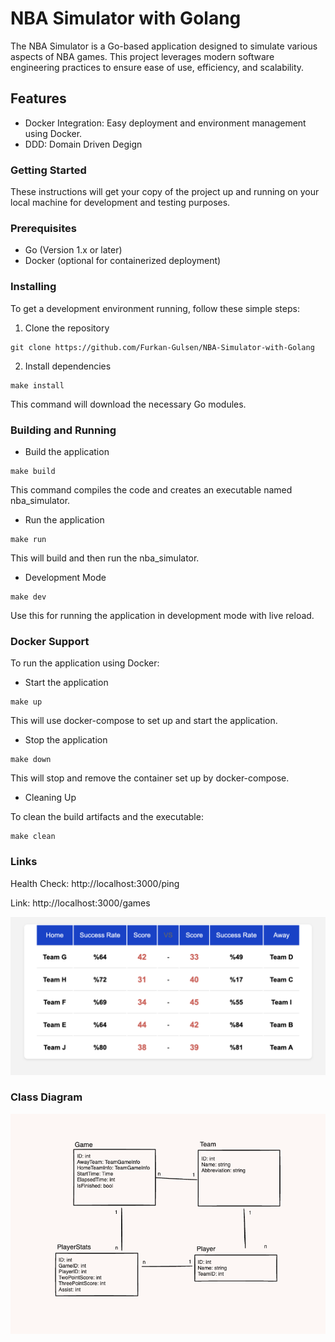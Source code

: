 # NBA Simulator with Golang

The NBA Simulator is a Go-based application designed to simulate various aspects of NBA games. This project leverages modern software engineering practices to ensure ease of use, efficiency, and scalability.

## Features

- Docker Integration: Easy deployment and environment management using Docker.
- DDD: Domain Driven Degign

### Getting Started

These instructions will get your copy of the project up and running on your local machine for development and testing purposes.

### Prerequisites

- Go (Version 1.x or later)
- Docker (optional for containerized deployment)

### Installing

To get a development environment running, follow these simple steps:

1. Clone the repository

```
git clone https://github.com/Furkan-Gulsen/NBA-Simulator-with-Golang
```

2. Install dependencies

```
make install
```

This command will download the necessary Go modules.

### Building and Running

- Build the application

```
make build
```

This command compiles the code and creates an executable named nba_simulator.

- Run the application

```
make run
```

This will build and then run the nba_simulator.

- Development Mode

```
make dev
```

Use this for running the application in development mode with live reload.

### Docker Support

To run the application using Docker:

- Start the application

```
make up
```

This will use docker-compose to set up and start the application.

- Stop the application

```
make down
```

This will stop and remove the container set up by docker-compose.

- Cleaning Up

To clean the build artifacts and the executable:

```
make clean
```

### Links

Health Check: http://localhost:3000/ping

Link: http://localhost:3000/games

![Example Page](assets/games_page.png)

### Class Diagram

![Class Diagram](assets/class_diagram.png)
